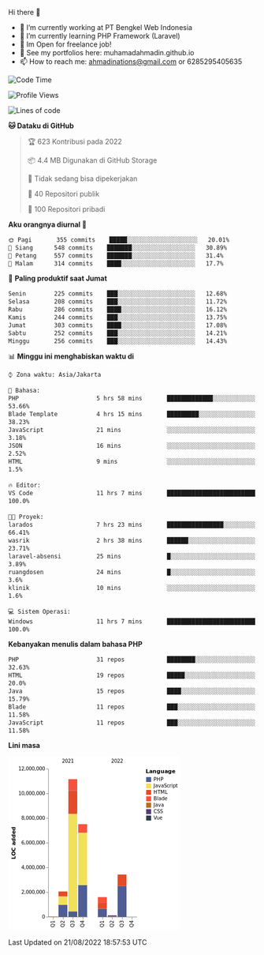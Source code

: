 Hi there 👋

- 🔭 I’m currently working at PT Bengkel Web Indonesia
- 🌱 I’m currently learning PHP Framework (Laravel)
- 📂 Im Open for freelance job!
- 🧷 See my portfolios here: muhamadahmadin.github.io
- 📫 How to reach me: ahmadinations@gmail.com or 6285295405635


<!--START_SECTION:waka-->
![Code Time](http://img.shields.io/badge/Code%20Time-1%2C128%20hrs%2033%20mins-blue)

![Profile Views](http://img.shields.io/badge/Profil%20dilihat-2-blue)

![Lines of code](https://img.shields.io/badge/Sejak%20Hello%20World%20aku%20telah%20menulis-26%20Million%20baris%20kode-blue)

**🐱 Dataku di GitHub** 

> 🏆 623 Kontribusi pada 2022
 > 
> 📦 4.4 MB Digunakan di GitHub Storage 
 > 
> 🚫 Tidak sedang bisa dipekerjakan
 > 
> 📜 40 Repositori publik 
 > 
> 🔑 100 Repositori pribadi  
 > 
**Aku orangnya diurnal 🐤** 

```text
🌞 Pagi       355 commits    █████░░░░░░░░░░░░░░░░░░░░   20.01% 
🌆 Siang      548 commits    ███████░░░░░░░░░░░░░░░░░░   30.89% 
🌃 Petang     557 commits    ███████░░░░░░░░░░░░░░░░░░   31.4% 
🌙 Malam      314 commits    ████░░░░░░░░░░░░░░░░░░░░░   17.7%

```
📅 **Paling produktif saat Jumat** 

```text
Senin        225 commits    ███░░░░░░░░░░░░░░░░░░░░░░   12.68% 
Selasa       208 commits    ███░░░░░░░░░░░░░░░░░░░░░░   11.72% 
Rabu         286 commits    ████░░░░░░░░░░░░░░░░░░░░░   16.12% 
Kamis        244 commits    ███░░░░░░░░░░░░░░░░░░░░░░   13.75% 
Jumat        303 commits    ████░░░░░░░░░░░░░░░░░░░░░   17.08% 
Sabtu        252 commits    ███░░░░░░░░░░░░░░░░░░░░░░   14.21% 
Minggu       256 commits    ███░░░░░░░░░░░░░░░░░░░░░░   14.43%

```


📊 **Minggu ini menghabiskan waktu di** 

```text
⌚︎ Zona waktu: Asia/Jakarta

💬 Bahasa: 
PHP                      5 hrs 58 mins       █████████████░░░░░░░░░░░░   53.66% 
Blade Template           4 hrs 15 mins       █████████░░░░░░░░░░░░░░░░   38.23% 
JavaScript               21 mins             ░░░░░░░░░░░░░░░░░░░░░░░░░   3.18% 
JSON                     16 mins             ░░░░░░░░░░░░░░░░░░░░░░░░░   2.52% 
HTML                     9 mins              ░░░░░░░░░░░░░░░░░░░░░░░░░   1.5%

🔥 Editor: 
VS Code                  11 hrs 7 mins       █████████████████████████   100.0%

🐱‍💻 Proyek: 
larados                  7 hrs 23 mins       ████████████████░░░░░░░░░   66.41% 
wasrik                   2 hrs 38 mins       ██████░░░░░░░░░░░░░░░░░░░   23.71% 
laravel-absensi          25 mins             █░░░░░░░░░░░░░░░░░░░░░░░░   3.89% 
ruangdosen               24 mins             █░░░░░░░░░░░░░░░░░░░░░░░░   3.6% 
klinik                   10 mins             ░░░░░░░░░░░░░░░░░░░░░░░░░   1.6%

💻 Sistem Operasi: 
Windows                  11 hrs 7 mins       █████████████████████████   100.0%

```

**Kebanyakan menulis dalam bahasa PHP** 

```text
PHP                      31 repos            ████████░░░░░░░░░░░░░░░░░   32.63% 
HTML                     19 repos            █████░░░░░░░░░░░░░░░░░░░░   20.0% 
Java                     15 repos            ████░░░░░░░░░░░░░░░░░░░░░   15.79% 
Blade                    11 repos            ███░░░░░░░░░░░░░░░░░░░░░░   11.58% 
JavaScript               11 repos            ███░░░░░░░░░░░░░░░░░░░░░░   11.58%

```


**Lini masa**

![Chart not found](https://raw.githubusercontent.com/MuhamadAhmadin/MuhamadAhmadin/master/charts/bar_graph.png) 


 Last Updated on 21/08/2022 18:57:53 UTC
<!--END_SECTION:waka-->
